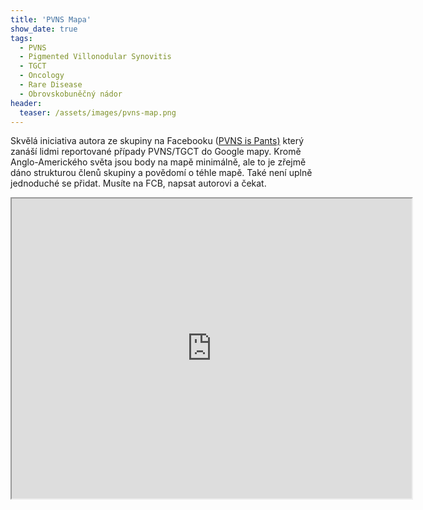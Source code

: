 ```yaml
---
title: 'PVNS Mapa'
show_date: true
tags:
  - PVNS
  - Pigmented Villonodular Synovitis    
  - TGCT
  - Oncology
  - Rare Disease
  - Obrovskobuněčný nádor
header:
  teaser: /assets/images/pvns-map.png
---
```

Skvělá iniciativa autora ze skupiny na Facebooku (<a href="https://www.facebook.com/groups/91851410592">PVNS is Pants)</a> 
který zanáší lidmi reportované případy PVNS/TGCT do Google mapy. Kromě Anglo-Amerického světa jsou body na mapě minimálně, ale to je zřejmě dáno 
strukturou členů skupiny a povědomí o téhle mapě. Také není uplně jednoduché se přidat. Musíte na FCB, napsat autorovi a čekat. 

<iframe src="https://www.google.com/maps/d/u/0/embed?mid=1G3NDXB8TSrYE1vJ8rIYRZT2sOhY" width="640" height="480"></iframe>